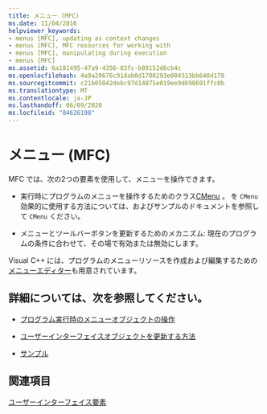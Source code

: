 ```yaml
---
title: メニュー (MFC)
ms.date: 11/04/2016
helpviewer_keywords:
- menus [MFC], updating as context changes
- menus [MFC], MFC resources for working with
- menus [MFC], manipulating during execution
- menus [MFC]
ms.assetid: 6a181495-47a9-4356-83fc-b89152d6cb4c
ms.openlocfilehash: 4a9a20676c91dab0d1708293e004513bb648d178
ms.sourcegitcommit: c21b05042debc97d14875e019ee9d698691ffc0b
ms.translationtype: MT
ms.contentlocale: ja-JP
ms.lasthandoff: 06/09/2020
ms.locfileid: "84626198"
---
```

# <a name="menus-mfc"></a>メニュー (MFC)

MFC では、次の2つの要素を使用して、メニューを操作できます。

- 実行時にプログラムのメニューを操作するためのクラス[CMenu](reference/cmenu-class.md) 。 を `CMenu` 効果的に使用する方法については、およびサンプルのドキュメントを参照して `CMenu` ください。

- メニューとツールバーボタンを更新するためのメカニズム: 現在のプログラムの条件に合わせて、その場で有効または無効にします。

Visual C++ には、プログラムのメニューリソースを作成および編集するための[メニューエディター](../windows/menu-editor.md)も用意されています。

## <a name="what-do-you-want-to-know-more-about"></a>詳細については、次を参照してください。

- [プログラム実行時のメニューオブジェクトの操作](manipulating-menus-during-program-execution.md)

- [ユーザーインターフェイスオブジェクトを更新する方法](how-to-update-user-interface-objects.md)

- [サンプル](menu-sample-list.md)

## <a name="see-also"></a>関連項目

[ユーザーインターフェイス要素](user-interface-elements-mfc.md)

